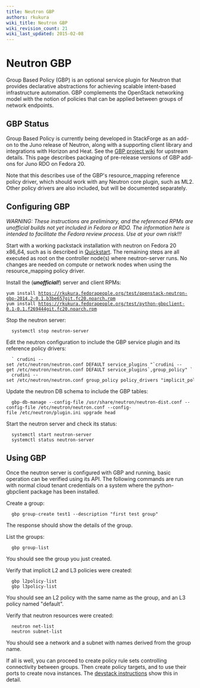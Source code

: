 ```yaml
---
title: Neutron GBP
authors: rkukura
wiki_title: Neutron GBP
wiki_revision_count: 21
wiki_last_updated: 2015-02-08
---
```


# Neutron GBP

Group Based Policy (GBP) is an optional service plugin for Neutron that provides declarative abstractions for achieving scalable intent-based infrastructure automation. GBP complements the OpenStack networking model with the notion of policies that can be applied between groups of network endpoints.

## GBP Status

Group Based Policy is currently being developed in StackForge as an add-on to the Juno release of Neutron, along with a supporting client library and integrations with Horizon and Heat. See the [GBP project wiki](https://wiki.openstack.org/wiki/GroupBasedPolicy) for upstream details. This page describes packaging of pre-release versions of GBP add-ons for Juno RDO on Fedora 20.

Note that this describes use of the GBP's resource_mapping reference policy driver, which should work with any Neutron core plugin, such as ML2. Other policy drivers are also included, but will be documented separately.

## Configuring GBP

*WARNING: These instructions are preliminary, and the referenced RPMs are unofficial builds not yet included in Fedora or RDO. The information here is intended to facilitate the Fedora review process. Use at your own risk!!!*

Start with a working packstack installation with neutron on Fedora 20 x86_64, such as is described in [Quickstart](Quickstart). The remaining steps are all executed as root on the controller node(s) where neutron-server runs. No changes are needed on compute or network nodes when using the resource_mapping policy driver.

Install the (***unofficial!***) server and client RPMs:

`yum install `[`https://rkukura.fedorapeople.org/test/openstack-neutron-gbp-2014.2-0.1.b3be657git.fc20.noarch.rpm`](https://rkukura.fedorapeople.org/test/openstack-neutron-gbp-2014.2-0.1.b3be657git.fc20.noarch.rpm)
`yum install `[`https://rkukura.fedorapeople.org/test/python-gbpclient-0.1-0.1.f269444git.fc20.noarch.rpm`](https://rkukura.fedorapeople.org/test/python-gbpclient-0.1-0.1.f269444git.fc20.noarch.rpm)

Stop the neutron server:

      systemctl stop neutron-server

Edit the neutron configuration to include the GBP service plugin and its reference policy drivers:

      ` crudini --set /etc/neutron/neutron.conf DEFAULT service_plugins "`crudini --get /etc/neutron/neutron.conf DEFAULT service_plugins`,group_policy" `
      crudini --set /etc/neutron/neutron.conf group_policy policy_drivers "implicit_policy,resource_mapping"

Update the neutron DB schema to include the GBP tables:

      gbp-db-manage --config-file /usr/share/neutron/neutron-dist.conf --config-file /etc/neutron/neutron.conf --config-file /etc/neutron/plugin.ini upgrade head

Start the neutron server and check its status:

      systemctl start neutron-server
      systemctl status neutron-server

## Using GBP

Once the neutron server is configured with GBP and running, basic operation can be verified using its API. The following commands are run with normal cloud tenant credentials on a system where the python-gbpclient package has been installed.

Create a group:

      gbp group-create test1 --description "first test group"

The response should show the details of the group.

List the groups:

      gbp group-list

You should see the group you just created.

Verify that implicit L2 and L3 policies were created:

      gbp l2policy-list
      gbp l3policy-list

You should see an L2 policy with the same name as the group, and an L3 policy named "default".

Verify that neutron resources were created:

      neutron net-list
      neutron subnet-list

You should see a network and a subnet with names derived from the group name.

If all is well, you can proceed to create policy rule sets controlling connectivity between groups. Then create policy targets, and to use their ports to create nova instances. The [devstack instructions](https://wiki.openstack.org/wiki/GroupBasedPolicy/InstallDevstack) show this in detail.
